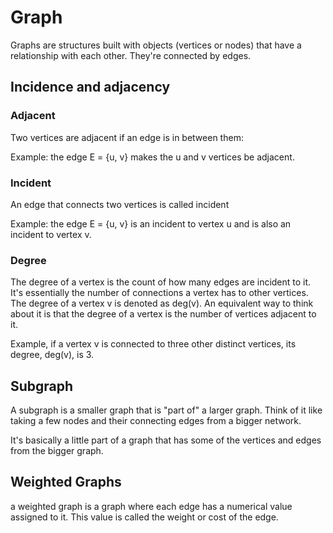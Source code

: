 # Graph

Graphs are structures built with objects (vertices or nodes) that have a relationship with each other. They're connected by edges.

## Incidence and adjacency

### Adjacent

Two vertices are adjacent if an edge is in between them:

Example: the edge E = {u, v} makes the u and v vertices be adjacent.

### Incident

An edge that connects two vertices is called incident

Example: the edge E = {u, v} is an incident to vertex u and is also an incident to vertex v.

### Degree

The degree of a vertex is the count of how many edges are incident to it. It's essentially the number of connections a vertex has to other vertices. The degree of a vertex v is denoted as deg(v). An equivalent way to think about it is that the degree of a vertex is the number of vertices adjacent to it.

Example, if a vertex v is connected to three other distinct vertices, its degree, deg(v), is 3.

## Subgraph

A subgraph is a smaller graph that is "part of" a larger graph. Think of it like taking a few nodes and their connecting edges from a bigger network.

It's basically a little part of a graph that has some of the vertices and edges from the bigger graph.

## Weighted Graphs

a weighted graph is a graph where each edge has a numerical value assigned to it. This value is called the weight or cost of the edge.
